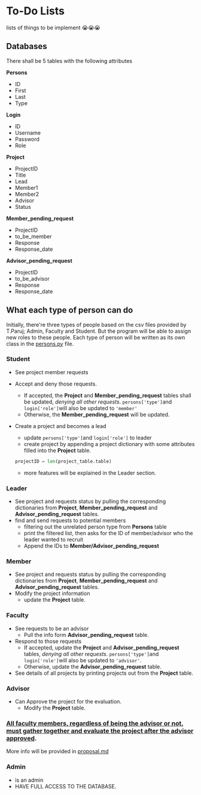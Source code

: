 # To-Do Lists
lists of things to be implement 😭😭😭
## Databases
There shall be 5 tables with the following attributes

**Persons**
- ID
- First
- Last
- Type

**Login**
- ID
- Username
- Password
- Role

**Project**
- ProjectID
- Title
- Lead
- Member1
- Member2
- Advisor
- Status

**Member_pending_request**
- ProjectID
- to_be_member
- Response
- Response_date

**Advisor_pending_request**
- ProjectID
- to_be_advisor
- Response
- Response_date

## What each type of person can do
Initially, there're three types of people based on the csv files provided by T.Paruj; Admin, Faculty and Student. But the program will be able to assign new roles to these people. Each type of person will be written as its own class in the [persons.py](persons.py) file.

### Student
- See project member requests
- Accept and deny those requests.
  - If accepted, the **Project** and **Member_pending_request** tables shall be updated, _denying all other requests_. `persons['type']`and `login['role']`will also be updated to `'member'`
  - Otherwise, the **Member_pending_request** will be updated.
- Create a project and becomes a lead
  - update `persons['type']`and `login['role']` to leader
  - create project by appending a project dictionary with some attributes filled into the **Project** table.

  ```py
  projectID = len(project_table.table)
  ```
  - more features will be explained in the Leader section.

### Leader
- See project and requests status by pulling the corresponding dictionaries from **Project**, **Member_pending_request** and **Advisor_pending_request** tables.
- find and send requests to potential members
  - filtering out the unrelated person type from **Persons** table
  - print the filtered list, then asks for the ID of member/advisor who the leader wanted to recruit
  - Append the IDs to **Member/Advisor_pending_request**

### Member
- See project and requests status by pulling the corresponding dictionaries from **Project**, **Member_pending_request** and **Advisor_pending_request** tables.
- Modify the project information
  - update the **Project** table.

### Faculty
- See requests to be an advisor
  - Pull the info form **Advisor_pending_request** table.
- Respond to those requests
  - If accepted, update the **Project** and **Advisor_pending_request** tables, _denying all other requests_. `persons['type']`and `login['role']`will also be updated to `'advisor'`.
  - Otherwise, update the **Advisor_pending_request** table.
- See details of all projects by printing projects out from the **Project** table.

### Advisor
- Can Approve the project for the evaluation.
  - Modify the **Project** table.

### __<u>All faculty members, regardless of being the advisor or not, must gather together and evaluate the project after the advisor approved</u>__.
More info will be provided in [proposal.md](proposal.md)

### Admin
- is an admin
- HAVE FULL ACCESS TO THE DATABASE.